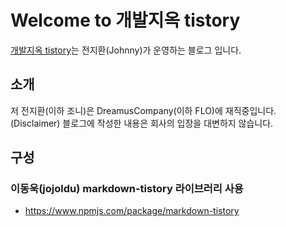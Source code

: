 # Welcome to 개발지옥 tistory 

[개발지옥 tistory](https://jyeonjyan.tistory.com/)는 전지환(Johnny)가 운영하는 블로그 입니다.

## 소개
저 전지환(이하 조니)은 DreamusCompany(이하 FLO)에 재직중입니다.  
(Disclaimer) 블로그에 작성한 내용은 회사의 입장을 대변하지 않습니다.

## 구성
### 이동욱(jojoldu) markdown-tistory 라이브러리 사용
* https://www.npmjs.com/package/markdown-tistory